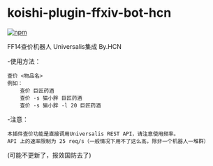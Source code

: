 # koishi-plugin-ffxiv-bot-hcn

[![npm](https://img.shields.io/npm/v/koishi-plugin-ffxiv-bot-hcn?style=flat-square)](https://www.npmjs.com/package/koishi-plugin-ffxiv-bot-hcn)

FF14查价机器人 Universalis集成 By.HCN

-使用方法：

    查价 <物品名>
    例如：
        查价 巨匠药酒
        查价 -s 猫小胖 巨匠药酒 
        查价 -s 猫小胖 -l 20 巨匠药酒 

-注意：

    本插件查价功能是直接调用Universalis REST API，请注意使用频率。
    API 上的速率限制为 25 req/s（一般情况下用不了这么高，除非一个机器人一堆群）



(可能不更新了，报效国防去了)